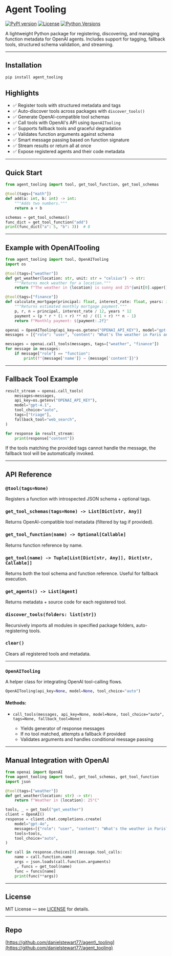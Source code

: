 # Agent Tooling

[![PyPI version](https://img.shields.io/pypi/v/agent_tooling.svg)](https://pypi.org/project/agent_tooling/)
[![License](https://img.shields.io/github/license/danielstewart77/agent_tooling.svg)](LICENSE)
[![Python Versions](https://img.shields.io/pypi/pyversions/agent_tooling.svg)](https://pypi.org/project/agent_tooling/)

A lightweight Python package for registering, discovering, and managing function metadata for OpenAI agents. Includes support for tagging, fallback tools, structured schema validation, and streaming.

---

## Installation

```bash
pip install agent_tooling
```

## Highlights

* ✅ Register tools with structured metadata and tags
* ✅ Auto-discover tools across packages with `discover_tools()`
* ✅ Generate OpenAI-compatible tool schemas
* ✅ Call tools with OpenAI's API using `OpenAITooling`
* ✅ Supports fallback tools and graceful degradation
* ✅ Validates function arguments against schema
* ✅ Smart message passing based on function signature
* ✅ Stream results or return all at once
* ✅ Expose registered agents and their code metadata

---

## Quick Start

```python
from agent_tooling import tool, get_tool_function, get_tool_schemas

@tool(tags=["math"])
def add(a: int, b: int) -> int:
    """Adds two numbers."""
    return a + b

schemas = get_tool_schemas()
func_dict = get_tool_function("add")
print(func_dict("a": 5, "b": 3))  # 8
```

---

## Example with OpenAITooling

```python
from agent_tooling import tool, OpenAITooling
import os

@tool(tags=["weather"])
def get_weather(location: str, unit: str = "celsius") -> str:
    """Returns mock weather for a location."""
    return f"The weather in {location} is sunny and 25°{unit[0].upper()}"

@tool(tags=["finance"])
def calculate_mortgage(principal: float, interest_rate: float, years: int) -> str:
    """Returns estimated monthly mortgage payment."""
    p, r, n = principal, interest_rate / 12, years * 12
    payment = (p * r * (1 + r) ** n) / ((1 + r) ** n - 1)
    return f"Monthly payment: ${payment:.2f}"

openai = OpenAITooling(api_key=os.getenv("OPENAI_API_KEY"), model="gpt-4o")
messages = [{"role": "user", "content": "What's the weather in Paris and mortgage for $300,000 at 4.5% for 30 years?"}]

messages = openai.call_tools(messages, tags=["weather", "finance"])
for message in messages:
    if message["role"] == "function":
        print(f"{message['name']} → {message['content']}")
```

---

## Fallback Tool Example

```python
result_stream = openai.call_tools(
    messages=messages,
    api_key=os.getenv("OPENAI_API_KEY"),
    model="gpt-4.1",
    tool_choice="auto",
    tags=["triage"],
    fallback_tool="web_search",
)

for response in result_stream:
    print(response["content"])
```

If the tools matching the provided tags cannot handle the message, the fallback tool will be automatically invoked.

---

## API Reference

### `@tool(tags=None)`

Registers a function with introspected JSON schema + optional tags.

### `get_tool_schemas(tags=None) -> List[Dict[str, Any]]`

Returns OpenAI-compatible tool metadata (filtered by tag if provided).

### `get_tool_function(name) -> Optional[Callable]`

Returns function reference by name.

### `get_tool(name) -> Tuple[List[Dict[str, Any]], Dict[str, Callable]]`

Returns both the tool schema and function reference. Useful for fallback execution.

### `get_agents() -> List[Agent]`

Returns metadata + source code for each registered tool.

### `discover_tools(folders: list[str])`

Recursively imports all modules in specified package folders, auto-registering tools.

### `clear()`

Clears all registered tools and metadata.

---

### `OpenAITooling`

A helper class for integrating OpenAI tool-calling flows.

```python
OpenAITooling(api_key=None, model=None, tool_choice="auto")
```

#### Methods:

* `call_tools(messages, api_key=None, model=None, tool_choice="auto", tags=None, fallback_tool=None)`

  * Yields generator of response messages
  * If no tool matched, attempts a fallback if provided
  * Validates arguments and handles conditional message passing

---

## Manual Integration with OpenAI

```python
from openai import OpenAI
from agent_tooling import tool, get_tool_schemas, get_tool_function
import json

@tool(tags=["weather"])
def get_weather(location: str) -> str:
    return f"Weather in {location}: 25°C"

tools, _ = get_tool("get_weather")
client = OpenAI()
response = client.chat.completions.create(
    model="gpt-4o",
    messages=[{"role": "user", "content": "What's the weather in Paris?"}],
    tools=tools,
    tool_choice="auto",
)

for call in response.choices[0].message.tool_calls:
    name = call.function.name
    args = json.loads(call.function.arguments)
    _, funcs = get_tool(name)
    func = funcs[name]
    print(func(**args))
```

---

## License

MIT License — see [LICENSE](LICENSE) for details.

---

## Repo

[https://github.com/danielstewart77/agent\_tooling](https://github.com/danielstewart77/agent_tooling)
